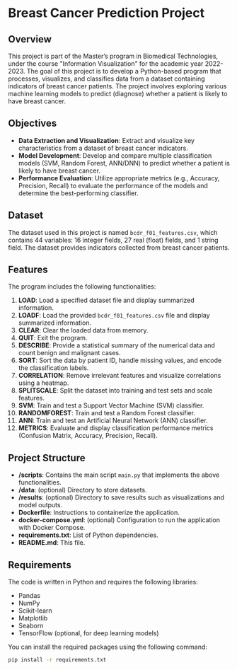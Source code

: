 # Breast Cancer Prediction Project

## Overview

This project is part of the Master’s program in Biomedical Technologies, under the course "Information Visualization" for the academic year 2022-2023. The goal of this project is to develop a Python-based program that processes, visualizes, and classifies data from a dataset containing indicators of breast cancer patients. The project involves exploring various machine learning models to predict (diagnose) whether a patient is likely to have breast cancer.

## Objectives

- **Data Extraction and Visualization**: Extract and visualize key characteristics from a dataset of breast cancer indicators.
- **Model Development**: Develop and compare multiple classification models (SVM, Random Forest, ANN/DNN) to predict whether a patient is likely to have breast cancer.
- **Performance Evaluation**: Utilize appropriate metrics (e.g., Accuracy, Precision, Recall) to evaluate the performance of the models and determine the best-performing classifier.

## Dataset

The dataset used in this project is named `bcdr_f01_features.csv`, which contains 44 variables: 16 integer fields, 27 real (float) fields, and 1 string field. The dataset provides indicators collected from breast cancer patients.

## Features

The program includes the following functionalities:

1. **LOAD**: Load a specified dataset file and display summarized information.
2. **LOADF**: Load the provided `bcdr_f01_features.csv` file and display summarized information.
3. **CLEAR**: Clear the loaded data from memory.
4. **QUIT**: Exit the program.
5. **DESCRIBE**: Provide a statistical summary of the numerical data and count benign and malignant cases.
6. **SORT**: Sort the data by patient ID, handle missing values, and encode the classification labels.
7. **CORRELATION**: Remove irrelevant features and visualize correlations using a heatmap.
8. **SPLITSCALE**: Split the dataset into training and test sets and scale features.
9. **SVM**: Train and test a Support Vector Machine (SVM) classifier.
10. **RANDOMFOREST**: Train and test a Random Forest classifier.
11. **ANN**: Train and test an Artificial Neural Network (ANN) classifier.
12. **METRICS**: Evaluate and display classification performance metrics (Confusion Matrix, Accuracy, Precision, Recall).

## Project Structure

- **/scripts**: Contains the main script `main.py` that implements the above functionalities.
- **/data**: (optional) Directory to store datasets.
- **/results**: (optional) Directory to save results such as visualizations and model outputs.
- **Dockerfile**: Instructions to containerize the application.
- **docker-compose.yml**: (optional) Configuration to run the application with Docker Compose.
- **requirements.txt**: List of Python dependencies.
- **README.md**: This file.

## Requirements

The code is written in Python and requires the following libraries:

- Pandas
- NumPy
- Scikit-learn
- Matplotlib
- Seaborn
- TensorFlow (optional, for deep learning models)

You can install the required packages using the following command:

```bash
pip install -r requirements.txt
